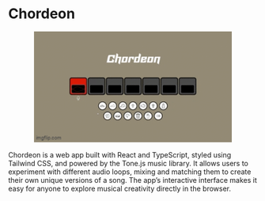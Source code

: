# Chordeon
<p align="center">
    <img src='/my-app/public/gif/chordeongif.gif' width='400' height = 'auto' alt="Chordeon Gif">
  </p>

Chordeon is a web app built with React and TypeScript, styled using Tailwind CSS, and powered by the Tone.js music library. It allows users to experiment with different audio loops, mixing and matching them to create their own unique versions of a song. The app’s interactive interface makes it easy for anyone to explore musical creativity directly in the browser.
